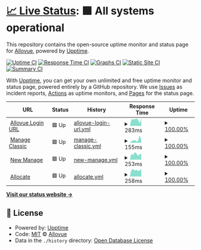 # [📈 Live Status](https://Allovue.github.io/upptime): <!--live status--> **🟩 All systems operational**

This repository contains the open-source uptime monitor and status page for [Allovue](https://Allovue.github.io/upptime), powered by [Upptime](https://github.com/upptime/upptime).

[![Uptime CI](https://github.com/Allovue/upptime/workflows/Uptime%20CI/badge.svg)](https://github.com/Allovue/upptime/actions?query=workflow%3A%22Uptime+CI%22)
[![Response Time CI](https://github.com/Allovue/upptime/workflows/Response%20Time%20CI/badge.svg)](https://github.com/Allovue/upptime/actions?query=workflow%3A%22Response+Time+CI%22)
[![Graphs CI](https://github.com/Allovue/upptime/workflows/Graphs%20CI/badge.svg)](https://github.com/Allovue/upptime/actions?query=workflow%3A%22Graphs+CI%22)
[![Static Site CI](https://github.com/Allovue/upptime/workflows/Static%20Site%20CI/badge.svg)](https://github.com/Allovue/upptime/actions?query=workflow%3A%22Static+Site+CI%22)
[![Summary CI](https://github.com/Allovue/upptime/workflows/Summary%20CI/badge.svg)](https://github.com/Allovue/upptime/actions?query=workflow%3A%22Summary+CI%22)

With [Upptime](https://upptime.js.org), you can get your own unlimited and free uptime monitor and status page, powered entirely by a GitHub repository. We use [Issues](https://github.com/Allovue/upptime/issues) as incident reports, [Actions](https://github.com/Allovue/upptime/actions) as uptime monitors, and [Pages](https://Allovue.github.io/upptime) for the status page.

<!--start: status pages-->
<!-- This summary is generated by Upptime (https://github.com/upptime/upptime) -->
<!-- Do not edit this manually, your changes will be overwritten -->
<!-- prettier-ignore -->
| URL | Status | History | Response Time | Uptime |
| --- | ------ | ------- | ------------- | ------ |
| <img alt="" src="https://favicons.githubusercontent.com/loginredirect.allovue.com" height="13"> [Allovue Login URL](https://loginredirect.allovue.com/login_redirect) | 🟩 Up | [allovue-login-url.yml](https://github.com/Allovue/upptime/commits/HEAD/history/allovue-login-url.yml) | <details><summary><img alt="Response time graph" src="./graphs/allovue-login-url/response-time-week.png" height="20"> 283ms</summary><br><a href="https://Allovue.github.io/upptime/history/allovue-login-url"><img alt="Response time 203" src="https://img.shields.io/endpoint?url=https%3A%2F%2Fraw.githubusercontent.com%2FAllovue%2Fupptime%2FHEAD%2Fapi%2Fallovue-login-url%2Fresponse-time.json"></a><br><a href="https://Allovue.github.io/upptime/history/allovue-login-url"><img alt="24-hour response time 330" src="https://img.shields.io/endpoint?url=https%3A%2F%2Fraw.githubusercontent.com%2FAllovue%2Fupptime%2FHEAD%2Fapi%2Fallovue-login-url%2Fresponse-time-day.json"></a><br><a href="https://Allovue.github.io/upptime/history/allovue-login-url"><img alt="7-day response time 283" src="https://img.shields.io/endpoint?url=https%3A%2F%2Fraw.githubusercontent.com%2FAllovue%2Fupptime%2FHEAD%2Fapi%2Fallovue-login-url%2Fresponse-time-week.json"></a><br><a href="https://Allovue.github.io/upptime/history/allovue-login-url"><img alt="30-day response time 275" src="https://img.shields.io/endpoint?url=https%3A%2F%2Fraw.githubusercontent.com%2FAllovue%2Fupptime%2FHEAD%2Fapi%2Fallovue-login-url%2Fresponse-time-month.json"></a><br><a href="https://Allovue.github.io/upptime/history/allovue-login-url"><img alt="1-year response time 203" src="https://img.shields.io/endpoint?url=https%3A%2F%2Fraw.githubusercontent.com%2FAllovue%2Fupptime%2FHEAD%2Fapi%2Fallovue-login-url%2Fresponse-time-year.json"></a></details> | <details><summary><a href="https://Allovue.github.io/upptime/history/allovue-login-url">100.00%</a></summary><a href="https://Allovue.github.io/upptime/history/allovue-login-url"><img alt="All-time uptime 99.91%" src="https://img.shields.io/endpoint?url=https%3A%2F%2Fraw.githubusercontent.com%2FAllovue%2Fupptime%2FHEAD%2Fapi%2Fallovue-login-url%2Fuptime.json"></a><br><a href="https://Allovue.github.io/upptime/history/allovue-login-url"><img alt="24-hour uptime 100.00%" src="https://img.shields.io/endpoint?url=https%3A%2F%2Fraw.githubusercontent.com%2FAllovue%2Fupptime%2FHEAD%2Fapi%2Fallovue-login-url%2Fuptime-day.json"></a><br><a href="https://Allovue.github.io/upptime/history/allovue-login-url"><img alt="7-day uptime 100.00%" src="https://img.shields.io/endpoint?url=https%3A%2F%2Fraw.githubusercontent.com%2FAllovue%2Fupptime%2FHEAD%2Fapi%2Fallovue-login-url%2Fuptime-week.json"></a><br><a href="https://Allovue.github.io/upptime/history/allovue-login-url"><img alt="30-day uptime 100.00%" src="https://img.shields.io/endpoint?url=https%3A%2F%2Fraw.githubusercontent.com%2FAllovue%2Fupptime%2FHEAD%2Fapi%2Fallovue-login-url%2Fuptime-month.json"></a><br><a href="https://Allovue.github.io/upptime/history/allovue-login-url"><img alt="1-year uptime 99.91%" src="https://img.shields.io/endpoint?url=https%3A%2F%2Fraw.githubusercontent.com%2FAllovue%2Fupptime%2FHEAD%2Fapi%2Fallovue-login-url%2Fuptime-year.json"></a></details>
| <img alt="" src="https://favicons.githubusercontent.com/demo.allovue.com" height="13"> [Manage Classic](https://demo.allovue.com) | 🟩 Up | [manage-classic.yml](https://github.com/Allovue/upptime/commits/HEAD/history/manage-classic.yml) | <details><summary><img alt="Response time graph" src="./graphs/manage-classic/response-time-week.png" height="20"> 155ms</summary><br><a href="https://Allovue.github.io/upptime/history/manage-classic"><img alt="Response time 297" src="https://img.shields.io/endpoint?url=https%3A%2F%2Fraw.githubusercontent.com%2FAllovue%2Fupptime%2FHEAD%2Fapi%2Fmanage-classic%2Fresponse-time.json"></a><br><a href="https://Allovue.github.io/upptime/history/manage-classic"><img alt="24-hour response time 105" src="https://img.shields.io/endpoint?url=https%3A%2F%2Fraw.githubusercontent.com%2FAllovue%2Fupptime%2FHEAD%2Fapi%2Fmanage-classic%2Fresponse-time-day.json"></a><br><a href="https://Allovue.github.io/upptime/history/manage-classic"><img alt="7-day response time 155" src="https://img.shields.io/endpoint?url=https%3A%2F%2Fraw.githubusercontent.com%2FAllovue%2Fupptime%2FHEAD%2Fapi%2Fmanage-classic%2Fresponse-time-week.json"></a><br><a href="https://Allovue.github.io/upptime/history/manage-classic"><img alt="30-day response time 249" src="https://img.shields.io/endpoint?url=https%3A%2F%2Fraw.githubusercontent.com%2FAllovue%2Fupptime%2FHEAD%2Fapi%2Fmanage-classic%2Fresponse-time-month.json"></a><br><a href="https://Allovue.github.io/upptime/history/manage-classic"><img alt="1-year response time 297" src="https://img.shields.io/endpoint?url=https%3A%2F%2Fraw.githubusercontent.com%2FAllovue%2Fupptime%2FHEAD%2Fapi%2Fmanage-classic%2Fresponse-time-year.json"></a></details> | <details><summary><a href="https://Allovue.github.io/upptime/history/manage-classic">100.00%</a></summary><a href="https://Allovue.github.io/upptime/history/manage-classic"><img alt="All-time uptime 99.96%" src="https://img.shields.io/endpoint?url=https%3A%2F%2Fraw.githubusercontent.com%2FAllovue%2Fupptime%2FHEAD%2Fapi%2Fmanage-classic%2Fuptime.json"></a><br><a href="https://Allovue.github.io/upptime/history/manage-classic"><img alt="24-hour uptime 100.00%" src="https://img.shields.io/endpoint?url=https%3A%2F%2Fraw.githubusercontent.com%2FAllovue%2Fupptime%2FHEAD%2Fapi%2Fmanage-classic%2Fuptime-day.json"></a><br><a href="https://Allovue.github.io/upptime/history/manage-classic"><img alt="7-day uptime 100.00%" src="https://img.shields.io/endpoint?url=https%3A%2F%2Fraw.githubusercontent.com%2FAllovue%2Fupptime%2FHEAD%2Fapi%2Fmanage-classic%2Fuptime-week.json"></a><br><a href="https://Allovue.github.io/upptime/history/manage-classic"><img alt="30-day uptime 99.96%" src="https://img.shields.io/endpoint?url=https%3A%2F%2Fraw.githubusercontent.com%2FAllovue%2Fupptime%2FHEAD%2Fapi%2Fmanage-classic%2Fuptime-month.json"></a><br><a href="https://Allovue.github.io/upptime/history/manage-classic"><img alt="1-year uptime 99.96%" src="https://img.shields.io/endpoint?url=https%3A%2F%2Fraw.githubusercontent.com%2FAllovue%2Fupptime%2FHEAD%2Fapi%2Fmanage-classic%2Fuptime-year.json"></a></details>
| <img alt="" src="https://favicons.githubusercontent.com/allovue.app" height="13"> [New Manage](https://allovue.app/healthcheck) | 🟩 Up | [new-manage.yml](https://github.com/Allovue/upptime/commits/HEAD/history/new-manage.yml) | <details><summary><img alt="Response time graph" src="./graphs/new-manage/response-time-week.png" height="20"> 253ms</summary><br><a href="https://Allovue.github.io/upptime/history/new-manage"><img alt="Response time 321" src="https://img.shields.io/endpoint?url=https%3A%2F%2Fraw.githubusercontent.com%2FAllovue%2Fupptime%2FHEAD%2Fapi%2Fnew-manage%2Fresponse-time.json"></a><br><a href="https://Allovue.github.io/upptime/history/new-manage"><img alt="24-hour response time 259" src="https://img.shields.io/endpoint?url=https%3A%2F%2Fraw.githubusercontent.com%2FAllovue%2Fupptime%2FHEAD%2Fapi%2Fnew-manage%2Fresponse-time-day.json"></a><br><a href="https://Allovue.github.io/upptime/history/new-manage"><img alt="7-day response time 253" src="https://img.shields.io/endpoint?url=https%3A%2F%2Fraw.githubusercontent.com%2FAllovue%2Fupptime%2FHEAD%2Fapi%2Fnew-manage%2Fresponse-time-week.json"></a><br><a href="https://Allovue.github.io/upptime/history/new-manage"><img alt="30-day response time 268" src="https://img.shields.io/endpoint?url=https%3A%2F%2Fraw.githubusercontent.com%2FAllovue%2Fupptime%2FHEAD%2Fapi%2Fnew-manage%2Fresponse-time-month.json"></a><br><a href="https://Allovue.github.io/upptime/history/new-manage"><img alt="1-year response time 321" src="https://img.shields.io/endpoint?url=https%3A%2F%2Fraw.githubusercontent.com%2FAllovue%2Fupptime%2FHEAD%2Fapi%2Fnew-manage%2Fresponse-time-year.json"></a></details> | <details><summary><a href="https://Allovue.github.io/upptime/history/new-manage">100.00%</a></summary><a href="https://Allovue.github.io/upptime/history/new-manage"><img alt="All-time uptime 99.94%" src="https://img.shields.io/endpoint?url=https%3A%2F%2Fraw.githubusercontent.com%2FAllovue%2Fupptime%2FHEAD%2Fapi%2Fnew-manage%2Fuptime.json"></a><br><a href="https://Allovue.github.io/upptime/history/new-manage"><img alt="24-hour uptime 100.00%" src="https://img.shields.io/endpoint?url=https%3A%2F%2Fraw.githubusercontent.com%2FAllovue%2Fupptime%2FHEAD%2Fapi%2Fnew-manage%2Fuptime-day.json"></a><br><a href="https://Allovue.github.io/upptime/history/new-manage"><img alt="7-day uptime 100.00%" src="https://img.shields.io/endpoint?url=https%3A%2F%2Fraw.githubusercontent.com%2FAllovue%2Fupptime%2FHEAD%2Fapi%2Fnew-manage%2Fuptime-week.json"></a><br><a href="https://Allovue.github.io/upptime/history/new-manage"><img alt="30-day uptime 100.00%" src="https://img.shields.io/endpoint?url=https%3A%2F%2Fraw.githubusercontent.com%2FAllovue%2Fupptime%2FHEAD%2Fapi%2Fnew-manage%2Fuptime-month.json"></a><br><a href="https://Allovue.github.io/upptime/history/new-manage"><img alt="1-year uptime 99.94%" src="https://img.shields.io/endpoint?url=https%3A%2F%2Fraw.githubusercontent.com%2FAllovue%2Fupptime%2FHEAD%2Fapi%2Fnew-manage%2Fuptime-year.json"></a></details>
| <img alt="" src="https://favicons.githubusercontent.com/allocate.allovue.com" height="13"> [Allocate](https://allocate.allovue.com/healthcheck) | 🟩 Up | [allocate.yml](https://github.com/Allovue/upptime/commits/HEAD/history/allocate.yml) | <details><summary><img alt="Response time graph" src="./graphs/allocate/response-time-week.png" height="20"> 258ms</summary><br><a href="https://Allovue.github.io/upptime/history/allocate"><img alt="Response time 312" src="https://img.shields.io/endpoint?url=https%3A%2F%2Fraw.githubusercontent.com%2FAllovue%2Fupptime%2FHEAD%2Fapi%2Fallocate%2Fresponse-time.json"></a><br><a href="https://Allovue.github.io/upptime/history/allocate"><img alt="24-hour response time 291" src="https://img.shields.io/endpoint?url=https%3A%2F%2Fraw.githubusercontent.com%2FAllovue%2Fupptime%2FHEAD%2Fapi%2Fallocate%2Fresponse-time-day.json"></a><br><a href="https://Allovue.github.io/upptime/history/allocate"><img alt="7-day response time 258" src="https://img.shields.io/endpoint?url=https%3A%2F%2Fraw.githubusercontent.com%2FAllovue%2Fupptime%2FHEAD%2Fapi%2Fallocate%2Fresponse-time-week.json"></a><br><a href="https://Allovue.github.io/upptime/history/allocate"><img alt="30-day response time 245" src="https://img.shields.io/endpoint?url=https%3A%2F%2Fraw.githubusercontent.com%2FAllovue%2Fupptime%2FHEAD%2Fapi%2Fallocate%2Fresponse-time-month.json"></a><br><a href="https://Allovue.github.io/upptime/history/allocate"><img alt="1-year response time 312" src="https://img.shields.io/endpoint?url=https%3A%2F%2Fraw.githubusercontent.com%2FAllovue%2Fupptime%2FHEAD%2Fapi%2Fallocate%2Fresponse-time-year.json"></a></details> | <details><summary><a href="https://Allovue.github.io/upptime/history/allocate">100.00%</a></summary><a href="https://Allovue.github.io/upptime/history/allocate"><img alt="All-time uptime 99.92%" src="https://img.shields.io/endpoint?url=https%3A%2F%2Fraw.githubusercontent.com%2FAllovue%2Fupptime%2FHEAD%2Fapi%2Fallocate%2Fuptime.json"></a><br><a href="https://Allovue.github.io/upptime/history/allocate"><img alt="24-hour uptime 100.00%" src="https://img.shields.io/endpoint?url=https%3A%2F%2Fraw.githubusercontent.com%2FAllovue%2Fupptime%2FHEAD%2Fapi%2Fallocate%2Fuptime-day.json"></a><br><a href="https://Allovue.github.io/upptime/history/allocate"><img alt="7-day uptime 100.00%" src="https://img.shields.io/endpoint?url=https%3A%2F%2Fraw.githubusercontent.com%2FAllovue%2Fupptime%2FHEAD%2Fapi%2Fallocate%2Fuptime-week.json"></a><br><a href="https://Allovue.github.io/upptime/history/allocate"><img alt="30-day uptime 100.00%" src="https://img.shields.io/endpoint?url=https%3A%2F%2Fraw.githubusercontent.com%2FAllovue%2Fupptime%2FHEAD%2Fapi%2Fallocate%2Fuptime-month.json"></a><br><a href="https://Allovue.github.io/upptime/history/allocate"><img alt="1-year uptime 99.92%" src="https://img.shields.io/endpoint?url=https%3A%2F%2Fraw.githubusercontent.com%2FAllovue%2Fupptime%2FHEAD%2Fapi%2Fallocate%2Fuptime-year.json"></a></details>

<!--end: status pages-->

[**Visit our status website →**](https://Allovue.github.io/upptime)

## 📄 License

- Powered by: [Upptime](https://github.com/upptime/upptime)
- Code: [MIT](./LICENSE) © [Allovue](https://Allovue.github.io/upptime)
- Data in the `./history` directory: [Open Database License](https://opendatacommons.org/licenses/odbl/1-0/)
